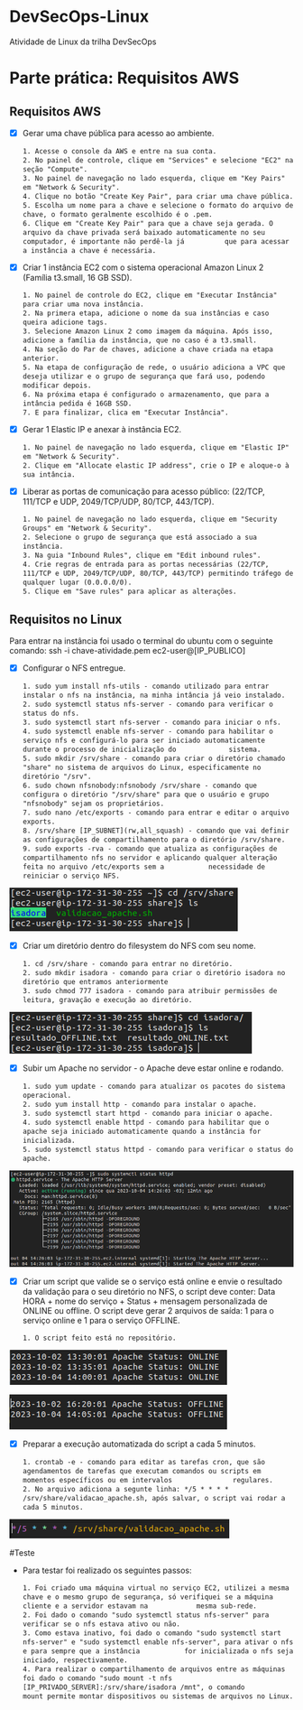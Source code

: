 # DevSecOps-Linux
Atividade de Linux da trilha DevSecOps

# Parte prática: Requisitos AWS

## Requisitos AWS

- [X] Gerar uma chave pública para acesso ao ambiente.
      
      1. Acesse o console da AWS e entre na sua conta.
      2. No painel de controle, clique em "Services" e selecione "EC2" na seção "Compute".
      3. No painel de navegação no lado esquerda, clique em "Key Pairs" em "Network & Security".
      4. Clique no botão "Create Key Pair", para criar uma chave pública.
      5. Escolha um nome para a chave e selecione o formato do arquivo de chave, o formato geralmente escolhido é o .pem.
      6. Clique em "Create Key Pair" para que a chave seja gerada. O arquivo da chave privada será baixado automaticamente no seu computador, é importante não perdê-la já          que para acessar a instância a chave é necessária.

- [X] Criar 1 instância EC2 com o sistema operacional Amazon Linux 2 (Família t3.small, 16 GB SSD).
      
      1. No painel de controle do EC2, clique em "Executar Instância" para criar uma nova instância.
      2. Na primera etapa, adicione o nome da sua instâncias e caso queira adicione tags.
      3. Selecione Amazon Linux 2 como imagem da máquina. Após isso, adicione a família da instância, que no caso é a t3.small.
      4. Na seção do Par de chaves, adicione a chave criada na etapa anterior.
      5. Na etapa de configuração de rede, o usuário adiciona a VPC que deseja utilizar e o grupo de segurança que fará uso, podendo modificar depois.
      6. Na próxima etapa é configurado o armazenamento, que para a intância pedida é 16GB SSD.
      7. E para finalizar, clica em "Executar Instância".
      
- [X] Gerar 1 Elastic IP e anexar à instância EC2.
      
      1. No painel de navegação no lado esquerda, clique em "Elastic IP" em "Network & Security".
      2. Clique em "Allocate elastic IP address", crie o IP e aloque-o à sua intância.
      
- [X] Liberar as portas de comunicação para acesso público: (22/TCP, 111/TCP e UDP, 2049/TCP/UDP, 80/TCP, 443/TCP).
      
      1. No painel de navegação no lado esquerda, clique em "Security Groups" em "Network & Security".
      2. Selecione o grupo de segurança que está associado a sua instância.
      3. Na guia "Inbound Rules", clique em "Edit inbound rules".
      4. Crie regras de entrada para as portas necessárias (22/TCP, 111/TCP e UDP, 2049/TCP/UDP, 80/TCP, 443/TCP) permitindo tráfego de qualquer lugar (0.0.0.0/0).
      5. Clique em "Save rules" para aplicar as alterações.

## Requisitos no Linux
Para entrar na instância foi usado o terminal do ubuntu com o seguinte comando: ssh -i chave-atividade.pem ec2-user@[IP_PUBLICO]

- [X] Configurar o NFS entregue.
      
      1. sudo yum install nfs-utils - comando utilizado para entrar instalar o nfs na instância, na minha intância já veio instalado.
      2. sudo systemctl status nfs-server - comando para verificar o status do nfs.
      3. sudo systemctl start nfs-server - comando para iniciar o nfs.
      4. sudo systemctl enable nfs-server - comando para habilitar o serviço nfs e configurá-lo para ser iniciado automaticamente durante o processo de inicialização do             sistema.
      5. sudo mkdir /srv/share - comando para criar o diretório chamado "share" no sistema de arquivos do Linux, especificamente no diretório "/srv".
      6. sudo chown nfsnobody:nfsnobody /srv/share - comando que configura o diretório "/srv/share" para que o usuário e grupo "nfsnobody" sejam os proprietários.
      7. sudo nano /etc/exports - comando para entrar e editar o arquivo exports.
      8. /srv/share [IP_SUBNET](rw,all_squash) - comando que vai definir as configurações de compartilhamento para o diretório /srv/share.
      9. sudo exports -rva - comando que atualiza as configurações de compartilhamento nfs no servidor e aplicando qualquer alteração feita no arquivo /etc/exports sem a           necessidade de reiniciar o serviço NFS.

![Imagem referente a pasta /srv/share](/imagens/pastassrvshare.png)
      
- [X] Criar um diretório dentro do filesystem do NFS com seu nome.

      1. cd /srv/share - comando para entrar no diretório.
      2. sudo mkdir isadora - comando para criar o diretório isadora no diretório que entramos anteriormente
      3. sudo chmod 777 isadora - comando para atribuir permissões de leitura, gravação e execução ao diretório.

![Imagem referente a criação do diretório com meu nome e parte do que ocorre quando o script é executado](/imagens/pastaisadora.png)

- [X] Subir um Apache no servidor - o Apache deve estar online e rodando.

      1. sudo yum update - comando para atualizar os pacotes do sistema operacional.
      2. sudo yum install http - comando para instalar o apache.
      3. sudo systemctl start httpd - comando para iniciar o apache.
      4. sudo systemctl enable httpd - comando para habilitar que o apache seja iniciado automaticamente quando a instância for inicializada.
      5. sudo systemctl status httpd - comando para verificar o status do apache.

![Imagem referente ao status do apache](/imagens/apache.png)

- [X] Criar um script que valide se o serviço está online e envie o resultado da validação para o seu diretório no NFS, o script deve conter: Data HORA + nome do serviço + Status + mensagem personalizada de ONLINE ou offline. O script deve gerar 2 arquivos de saída: 1 para o serviço online e 1 para o serviço OFFLINE.

      1. O script feito está no repositório.

![Imagem referente ao script](/imagens/online.png)

![Imagem referente ao script](/imagens/offline.png)

- [X] Preparar a execução automatizada do script a cada 5 minutos.

      1. crontab -e - comando para editar as tarefas cron, que são agendamentos de tarefas que executam comandos ou scripts em momentos específicos ou em intervalos               regulares.
      2. No arquivo adiciona a segunte linha: */5 * * * * /srv/share/validacao_apache.sh, após salvar, o script vai rodar a cada 5 minutos.
  
![Imagem referente ao crontab](/imagens/crontab.png)

#Teste

- Para testar foi realizado os seguintes passos:


      1. Foi criado uma máquina virtual no serviço EC2, utilizei a mesma chave e o mesmo grupo de segurança, só verifiquei se a máquina cliente e a servidor estavam na            mesma sub-rede.
      2. Foi dado o comando "sudo systemctl status nfs-server" para verificar se o nfs estava ativo ou não.
      3. Como estava inativo, foi dado o comando "sudo systemctl start nfs-server" e "sudo systemctl enable nfs-server", para ativar o nfs e para sempre que a instância           for inicializada o nfs seja iniciado, respectivamente.
      4. Para realizar o compartilhamento de arquivos entre as máquinas foi dado o comando "sudo mount -t nfs [IP_PRIVADO_SERVER]:/srv/share/isadora /mnt", o comando             mount permite montar dispositivos ou sistemas de arquivos no Linux.
  

